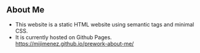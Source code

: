 ## About Me 

* This website is a static HTML website using semantic tags and minimal CSS. 
* It is currently hosted on Github Pages.
https://mijimenez.github.io/prework-about-me/
